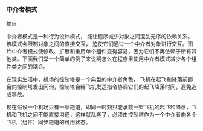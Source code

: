 ### 中介者模式

[摘自](https://mp.weixin.qq.com/s/91-XUm5Gn9oQLd_F4dLb3A)

中介者模式是一种行为设计模式， 能让程序减少对象之间混乱无序的依赖关系。 该模式会限制对象之间的直接交互， 迫使它们通过一个中介者对象进行交互。图片中介者模式使修改、扩展和重用单个组件变得容易，因为它们不再依赖于所有其他类。下面我们举一个简单的例子来说明怎么在程序里使用中介者模式减少各个组件类之间的耦合。

在现实生活中，机场的控制塔是一个典型的中介者角色， 飞机在起飞和降落前都会向控制塔发出问询，控制塔会给飞机发送指令协调它们的起飞降落时间，避免造成事故。

现在假设一个机场只有一条跑道，即同一时刻只能承载一架飞机的起飞和降落，飞机和飞机之间不能直接沟通，这样就乱套了，必须由控制塔作为一个中介者向各个飞机（组件）同步跑道的可用状态。